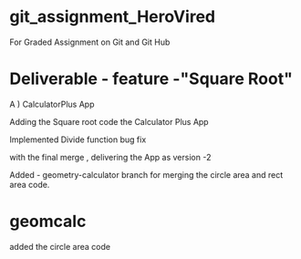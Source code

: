# git_assignment_HeroVired
For Graded Assignment on Git and Git Hub

# Deliverable - feature -"Square Root"

A ) CalculatorPlus App 

Adding the Square root code the Calculator Plus App 

Implemented Divide function bug fix

with the final merge , delivering the App as version -2 

Added - geometry-calculator branch for 
merging the circle area and rect area code.


# geomcalc
added the circle area code


